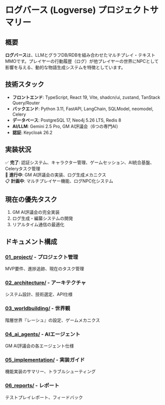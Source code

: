 # ログバース (Logverse) プロジェクトサマリー

## 概要
**ログバース**は、LLMとグラフDB/RDBを組み合わせたマルチプレイ・テキストMMOです。プレイヤーの行動履歴（ログ）が他プレイヤーの世界にNPCとして影響を与える、動的な物語生成システムを特徴としています。

## 技術スタック
- **フロントエンド**: TypeScript, React 19, Vite, shadcn/ui, zustand, TanStack Query/Router
- **バックエンド**: Python 3.11, FastAPI, LangChain, SQLModel, neomodel, Celery
- **データベース**: PostgreSQL 17, Neo4j 5.26 LTS, Redis 8
- **AI/LLM**: Gemini 2.5 Pro, GM AI評議会（6つの専門AI）
- **認証**: Keycloak 26.2

## 実装状況
✅ **完了**: 認証システム、キャラクター管理、ゲームセッション、AI統合基盤、Celeryタスク管理  
🚧 **進行中**: GM AI評議会の実装、ログ生成メカニクス  
📋 **計画中**: マルチプレイヤー機能、ログNPC化システム

## 現在の優先タスク
1. GM AI評議会の完全実装
2. ログ生成・編纂システムの開発
3. リアルタイム通信の最適化

## ドキュメント構成

### [01_project/](01_project/summary.md) - プロジェクト管理
MVP要件、進捗追跡、現在のタスク管理

### [02_architecture/](02_architecture/summary.md) - アーキテクチャ
システム設計、技術選定、API仕様

### [03_worldbuilding/](03_worldbuilding/summary.md) - 世界観
階層世界『レーシュ』の設定、ゲームメカニクス

### [04_ai_agents/](04_ai_agents/summary.md) - AIエージェント
GM AI評議会の各エージェント仕様

### [05_implementation/](05_implementation/summary.md) - 実装ガイド
機能実装のサマリー、トラブルシューティング

### [06_reports/](06_reports/summary.md) - レポート
テストプレイレポート、フィードバック